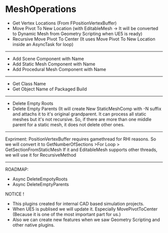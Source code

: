 # MeshOperations

- Get Vertex Locations (From FPositionVertexBuffer)
- Move Pivot To New Location (with EditableMesh -> It will be converted to Dynamic Mesh from Geometry Scripting when UE5 is ready)
- Recursive Move Pivot To Center (It uses Move Pivot To New Location inside an AsyncTask for loop)
--------------------------------------------------------------------------------------------
- Add Scene Component with Name
- Add Static Mesh Component with Name
- Add Procedural Mesh Component with Name
--------------------------------------------------------------------------------------------
- Get Class Name
- Get Object Name of Packaged Build
--------------------------------------------------------------------------------------------
- Delete Empty Roots
- Delete Empty Parents (It will create New StaticMeshComp with -N suffix and attachs it to it's original grandparent.
It can process all static meshes but it's not recursive. So, if there are more than one middle parent for a static mesh, it does not delete other ones.
--------------------------------------------------------------------------------------------
Expriment:
PositionVertexBuffer requires gamethread for RHI reasons.
So we will convert it to GetNumberOfSections >For Loop > GetSectionFromStaticMesh
If it and EditableMesh supports other threads, we will use it for RecursiveMethod

--------------------------------------------------------------------------------------------
ROADMAP:
- Async DeleteEmpotyRoots
- Async DeleteEmptyParents

NOTICE !
- This plugins created for internal CAD based simulation projects.
- When UE5 is publised we will update it. Especially MovePivotToCenter (Because it is one of the most important part for us.)
- Also we can create new features when we saw Geometry Scripting and other native plugins.
